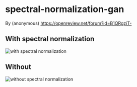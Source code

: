 # spectral-normalization-gan
By (anonymous) https://openreview.net/forum?id=B1QRgziT-

## With spectral normalization
![with spectral normalization](https://github.com/christiancosgrove/pytorch-spectral-normalization-gan/blob/master/with_sn.png?raw=true)

## Without 
![without spectral normalization](https://github.com/christiancosgrove/pytorch-spectral-normalization-gan/blob/master/without_sn.png?raw=true)
